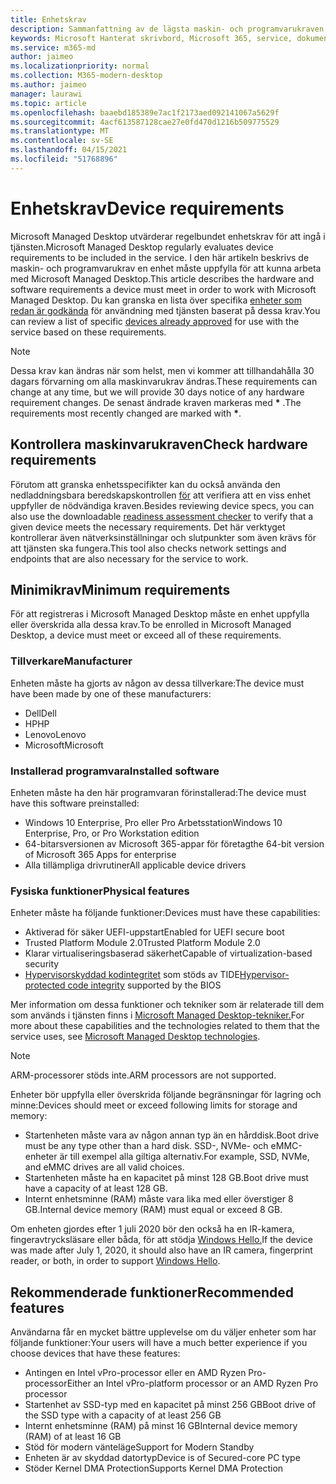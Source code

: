 ```yaml
---
title: Enhetskrav
description: Sammanfattning av de lägsta maskin- och programvarukraven för att enheter ska fungera med Microsoft Managed Desktop
keywords: Microsoft Hanterat skrivbord, Microsoft 365, service, dokumentation
ms.service: m365-md
author: jaimeo
ms.localizationpriority: normal
ms.collection: M365-modern-desktop
ms.author: jaimeo
manager: laurawi
ms.topic: article
ms.openlocfilehash: baaebd185389e7ac1f2173aed092141067a5629f
ms.sourcegitcommit: 4acf613587128cae27e0fd470d1216b509775529
ms.translationtype: MT
ms.contentlocale: sv-SE
ms.lasthandoff: 04/15/2021
ms.locfileid: "51768896"
---
```

# <a name="device-requirements"></a><span data-ttu-id="17089-104">Enhetskrav</span><span class="sxs-lookup"><span data-stu-id="17089-104">Device requirements</span></span>

<span data-ttu-id="17089-105">Microsoft Managed Desktop utvärderar regelbundet enhetskrav för att ingå i tjänsten.</span><span class="sxs-lookup"><span data-stu-id="17089-105">Microsoft Managed Desktop regularly evaluates device requirements to be included in the service.</span></span> <span data-ttu-id="17089-106">I den här artikeln beskrivs de maskin- och programvarukrav en enhet måste uppfylla för att kunna arbeta med Microsoft Managed Desktop.</span><span class="sxs-lookup"><span data-stu-id="17089-106">This article describes the hardware and software requirements a device must meet in order to work with Microsoft Managed Desktop.</span></span> <span data-ttu-id="17089-107">Du kan granska en lista över specifika [enheter som redan är godkända](device-list.md) för användning med tjänsten baserat på dessa krav.</span><span class="sxs-lookup"><span data-stu-id="17089-107">You can review a list of specific [devices already approved](device-list.md) for use with the service based on these requirements.</span></span>

> [!NOTE]
> <span data-ttu-id="17089-108">Dessa krav kan ändras när som helst, men vi kommer att tillhandahålla 30 dagars förvarning om alla maskinvarukrav ändras.</span><span class="sxs-lookup"><span data-stu-id="17089-108">These requirements can change at any time, but we will provide 30 days notice of any hardware requirement changes.</span></span> <span data-ttu-id="17089-109">De senast ändrade kraven markeras med **\*** .</span><span class="sxs-lookup"><span data-stu-id="17089-109">The requirements most recently changed are marked with **\***.</span></span> 

## <a name="check-hardware-requirements"></a><span data-ttu-id="17089-110">Kontrollera maskinvarukraven</span><span class="sxs-lookup"><span data-stu-id="17089-110">Check hardware requirements</span></span>

<span data-ttu-id="17089-111">Förutom att granska enhetsspecifikter kan du också använda den nedladdningsbara beredskapskontrollen [för](../get-ready/readiness-assessment-downloadable.md) att verifiera att en viss enhet uppfyller de nödvändiga kraven.</span><span class="sxs-lookup"><span data-stu-id="17089-111">Besides reviewing device specs, you can also use the downloadable [readiness assessment checker](../get-ready/readiness-assessment-downloadable.md) to verify that a given device meets the necessary requirements.</span></span> <span data-ttu-id="17089-112">Det här verktyget kontrollerar även nätverksinställningar och slutpunkter som även krävs för att tjänsten ska fungera.</span><span class="sxs-lookup"><span data-stu-id="17089-112">This tool also checks network settings and endpoints that are also necessary for the service to work.</span></span>

## <a name="minimum-requirements"></a><span data-ttu-id="17089-113">Minimikrav</span><span class="sxs-lookup"><span data-stu-id="17089-113">Minimum requirements</span></span>

<span data-ttu-id="17089-114">För att registreras i Microsoft Managed Desktop måste en enhet uppfylla eller överskrida alla dessa krav.</span><span class="sxs-lookup"><span data-stu-id="17089-114">To be enrolled in Microsoft Managed Desktop, a device must meet or exceed all of these requirements.</span></span>

### <a name="manufacturer"></a><span data-ttu-id="17089-115">Tillverkare</span><span class="sxs-lookup"><span data-stu-id="17089-115">Manufacturer</span></span>

<span data-ttu-id="17089-116">Enheten måste ha gjorts av någon av dessa tillverkare:</span><span class="sxs-lookup"><span data-stu-id="17089-116">The device must have been made by one of these manufacturers:</span></span>

- <span data-ttu-id="17089-117">Dell</span><span class="sxs-lookup"><span data-stu-id="17089-117">Dell</span></span>
- <span data-ttu-id="17089-118">HP</span><span class="sxs-lookup"><span data-stu-id="17089-118">HP</span></span>
- <span data-ttu-id="17089-119">Lenovo</span><span class="sxs-lookup"><span data-stu-id="17089-119">Lenovo</span></span>
- <span data-ttu-id="17089-120">Microsoft</span><span class="sxs-lookup"><span data-stu-id="17089-120">Microsoft</span></span>


### <a name="installed-software"></a><span data-ttu-id="17089-121">Installerad programvara</span><span class="sxs-lookup"><span data-stu-id="17089-121">Installed software</span></span>

<span data-ttu-id="17089-122">Enheten måste ha den här programvaran förinstallerad:</span><span class="sxs-lookup"><span data-stu-id="17089-122">The device must have this software preinstalled:</span></span>

- <span data-ttu-id="17089-123">Windows 10 Enterprise, Pro eller Pro Arbetsstation</span><span class="sxs-lookup"><span data-stu-id="17089-123">Windows 10 Enterprise, Pro, or Pro Workstation edition</span></span>
- <span data-ttu-id="17089-124">64-bitarsversionen av Microsoft 365-appar för företag</span><span class="sxs-lookup"><span data-stu-id="17089-124">the 64-bit version of Microsoft 365 Apps for enterprise</span></span> 
- <span data-ttu-id="17089-125">Alla tillämpliga drivrutiner</span><span class="sxs-lookup"><span data-stu-id="17089-125">All applicable device drivers</span></span>


### <a name="physical-features"></a><span data-ttu-id="17089-126">Fysiska funktioner</span><span class="sxs-lookup"><span data-stu-id="17089-126">Physical features</span></span>

<span data-ttu-id="17089-127">Enheter måste ha följande funktioner:</span><span class="sxs-lookup"><span data-stu-id="17089-127">Devices must have these capabilities:</span></span>

- <span data-ttu-id="17089-128">Aktiverad för säker UEFI-uppstart</span><span class="sxs-lookup"><span data-stu-id="17089-128">Enabled for UEFI secure boot</span></span> 
- <span data-ttu-id="17089-129">Trusted Platform Module 2.0</span><span class="sxs-lookup"><span data-stu-id="17089-129">Trusted Platform Module 2.0</span></span> 
- <span data-ttu-id="17089-130">Klarar virtualiseringsbaserad säkerhet</span><span class="sxs-lookup"><span data-stu-id="17089-130">Capable of virtualization-based security</span></span> 
- <span data-ttu-id="17089-131">[Hypervisorskyddad kodintegritet](/windows-hardware/drivers/bringup/device-guard-and-credential-guard) som stöds av TIDE</span><span class="sxs-lookup"><span data-stu-id="17089-131">[Hypervisor-protected code integrity](/windows-hardware/drivers/bringup/device-guard-and-credential-guard) supported by the BIOS</span></span>

<span data-ttu-id="17089-132">Mer information om dessa funktioner och tekniker som är relaterade till dem som används i tjänsten finns i [Microsoft Managed Desktop-tekniker.](../intro/technologies.md)</span><span class="sxs-lookup"><span data-stu-id="17089-132">For more about these capabilities and the technologies related to them that the service uses, see [Microsoft Managed Desktop technologies](../intro/technologies.md).</span></span>

> [!NOTE]
> <span data-ttu-id="17089-133">ARM-processorer stöds inte.</span><span class="sxs-lookup"><span data-stu-id="17089-133">ARM processors are not supported.</span></span>

<span data-ttu-id="17089-134">Enheter bör uppfylla eller överskrida följande begränsningar för lagring och minne:</span><span class="sxs-lookup"><span data-stu-id="17089-134">Devices should meet or exceed following limits for storage and memory:</span></span>

- <span data-ttu-id="17089-135">Startenheten måste vara av någon annan typ än en hårddisk.</span><span class="sxs-lookup"><span data-stu-id="17089-135">Boot drive must be any type other than a hard disk.</span></span> <span data-ttu-id="17089-136">SSD-, NVMe- och eMMC-enheter är till exempel alla giltiga alternativ.</span><span class="sxs-lookup"><span data-stu-id="17089-136">For example, SSD, NVMe, and eMMC drives are all valid choices.</span></span>
- <span data-ttu-id="17089-137">Startenheten måste ha en kapacitet på minst 128 GB.</span><span class="sxs-lookup"><span data-stu-id="17089-137">Boot drive must have a capacity of at least 128 GB.</span></span>
- <span data-ttu-id="17089-138">Internt enhetsminne (RAM) måste vara lika med eller överstiger 8 GB.</span><span class="sxs-lookup"><span data-stu-id="17089-138">Internal device memory (RAM) must equal or exceed 8 GB.</span></span>

<span data-ttu-id="17089-139">Om enheten gjordes efter 1 juli 2020 bör den också ha en IR-kamera, fingeravtrycksläsare eller båda, för att stödja [Windows Hello.](/windows-hardware/design/device-experiences/windows-hello-enhanced-sign-in-security)</span><span class="sxs-lookup"><span data-stu-id="17089-139">If the device was made after July 1, 2020, it should also have an IR camera, fingerprint reader, or both, in order to support [Windows Hello](/windows-hardware/design/device-experiences/windows-hello-enhanced-sign-in-security).</span></span>

## <a name="recommended-features"></a><span data-ttu-id="17089-140">Rekommenderade funktioner</span><span class="sxs-lookup"><span data-stu-id="17089-140">Recommended features</span></span>

<span data-ttu-id="17089-141">Användarna får en mycket bättre upplevelse om du väljer enheter som har följande funktioner:</span><span class="sxs-lookup"><span data-stu-id="17089-141">Your users will have a much better experience if you choose devices that have these features:</span></span>

- <span data-ttu-id="17089-142">Antingen en Intel vPro-processor eller en AMD Ryzen Pro-processor</span><span class="sxs-lookup"><span data-stu-id="17089-142">Either an Intel vPro-platform processor or an AMD Ryzen Pro processor</span></span>
- <span data-ttu-id="17089-143">Startenhet av SSD-typ med en kapacitet på minst 256 GB</span><span class="sxs-lookup"><span data-stu-id="17089-143">Boot drive of the SSD type with a capacity of at least 256 GB</span></span>
- <span data-ttu-id="17089-144">Internt enhetsminne (RAM) på minst 16 GB</span><span class="sxs-lookup"><span data-stu-id="17089-144">Internal device memory (RAM) of at least 16 GB</span></span>
- <span data-ttu-id="17089-145">Stöd för modern vänteläge</span><span class="sxs-lookup"><span data-stu-id="17089-145">Support for Modern Standby</span></span>
- <span data-ttu-id="17089-146">Enheten är av skyddad datortyp</span><span class="sxs-lookup"><span data-stu-id="17089-146">Device is of Secured-core PC type</span></span>
- <span data-ttu-id="17089-147">Stöder Kernel DMA Protection</span><span class="sxs-lookup"><span data-stu-id="17089-147">Supports Kernel DMA Protection</span></span>
